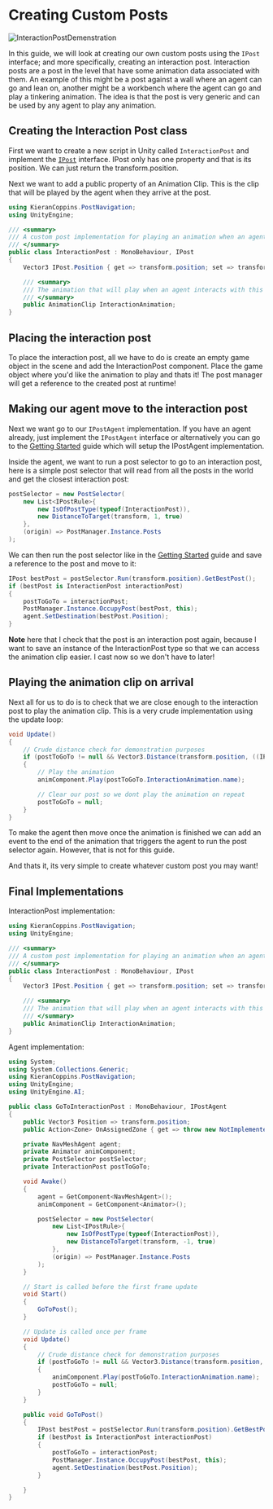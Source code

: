 # Creating Custom Posts
![InteractionPostDemenstration](./Resources/InteractionPost.gif)

In this guide, we will look at creating our own custom posts using the `IPost` interface; and more specifically, creating an interaction post. Interaction posts are a post in the level that have some animation data associated with them. An example of this might be a post against a wall where an agent can go and lean on, another might be a workbench where the agent can go and play a tinkering animation. The idea is that the post is very generic and can be used by any agent to play any animation.

## Creating the Interaction Post class
First we want to create a new script in Unity called `InteractionPost` and implement the [`IPost`](./APIReference/Pages/Interfaces/IPost.md) interface. IPost only has one property and that is its position. We can just return the transform.position.

Next we want to add a public property of an Animation Clip. This is the clip that will be played by the agent when they arrive at the post.
```csharp
using KieranCoppins.PostNavigation;
using UnityEngine;

/// <summary>
/// A custom post implementation for playing an animation when an agent arrives at the post
/// </summary>
public class InteractionPost : MonoBehaviour, IPost
{
    Vector3 IPost.Position { get => transform.position; set => transform.position = value; }

    /// <summary>
    /// The animation that will play when an agent interacts with this post
    /// </summary>
    public AnimationClip InteractionAnimation;
}
```

## Placing the interaction post
To place the interaction post, all we have to do is create an empty game object in the scene and add the InteractionPost component. Place the game object where you'd like the animation to play and thats it! The post manager will get a reference to the created post at runtime!

## Making our agent move to the interaction post
Next we want go to our `IPostAgent` implementation. If you have an agent already, just implement the `IPostAgent` interface or alternatively you can go to the [Getting Started](GettingStarted.md) guide which will setup the IPostAgent implementation.

Inside the agent, we want to run a post selector to go to an interaction post, here is a simple post selector that will read from all the posts in the world and get the closest interaction post:
```csharp
postSelector = new PostSelector(
    new List<IPostRule>{
        new IsOfPostType(typeof(InteractionPost)),
        new DistanceToTarget(transform, 1, true)
    },
    (origin) => PostManager.Instance.Posts
);
```

We can then run the post selector like in the [Getting Started](GettingStarted.md) guide and save a reference to the post and move to it:
```csharp
IPost bestPost = postSelector.Run(transform.position).GetBestPost();
if (bestPost is InteractionPost interactionPost)
{
    postToGoTo = interactionPost;
    PostManager.Instance.OccupyPost(bestPost, this);
    agent.SetDestination(bestPost.Position);
}
```

**Note** here that I check that the post is an interaction post again, because I want to save an instance of the InteractionPost type so that we can access the animation clip easier. I cast now so we don't have to later!

## Playing the animation clip on arrival
Next all for us to do is to check that we are close enough to the interaction post to play the animation clip. This is a very crude implementation using the update loop:
```csharp
void Update()
{
    // Crude distance check for demonstration purposes
    if (postToGoTo != null && Vector3.Distance(transform.position, ((IPost)postToGoTo).Position) < 1.2f)
    {
        // Play the animation
        animComponent.Play(postToGoTo.InteractionAnimation.name);

        // Clear our post so we dont play the animation on repeat
        postToGoTo = null;
    }
}
```

To make the agent then move once the animation is finished we can add an event to the end of the animation that triggers the agent to run the post selector again. However, that is not for this guide.

And thats it, its very simple to create whatever custom post you may want!

## Final Implementations
InteractionPost implementation:
```csharp
using KieranCoppins.PostNavigation;
using UnityEngine;

/// <summary>
/// A custom post implementation for playing an animation when an agent arrives at the post
/// </summary>
public class InteractionPost : MonoBehaviour, IPost
{
    Vector3 IPost.Position { get => transform.position; set => transform.position = value; }

    /// <summary>
    /// The animation that will play when an agent interacts with this post
    /// </summary>
    public AnimationClip InteractionAnimation;
}
```
Agent implementation:
```csharp
using System;
using System.Collections.Generic;
using KieranCoppins.PostNavigation;
using UnityEngine;
using UnityEngine.AI;

public class GoToInteractionPost : MonoBehaviour, IPostAgent
{
    public Vector3 Position => transform.position;
    public Action<Zone> OnAssignedZone { get => throw new NotImplementedException(); set => throw new NotImplementedException(); }

    private NavMeshAgent agent;
    private Animator animComponent;
    private PostSelector postSelector;
    private InteractionPost postToGoTo;

    void Awake()
    {
        agent = GetComponent<NavMeshAgent>();
        animComponent = GetComponent<Animator>();

        postSelector = new PostSelector(
            new List<IPostRule>{
                new IsOfPostType(typeof(InteractionPost)),
                new DistanceToTarget(transform, -1, true)
            },
            (origin) => PostManager.Instance.Posts
        );
    }

    // Start is called before the first frame update
    void Start()
    {
        GoToPost();
    }

    // Update is called once per frame
    void Update()
    {
        // Crude distance check for demonstration purposes
        if (postToGoTo != null && Vector3.Distance(transform.position, ((IPost)postToGoTo).Position) < 1.2f)
        {
            animComponent.Play(postToGoTo.InteractionAnimation.name);
            postToGoTo = null;
        }
    }

    public void GoToPost()
    {
        IPost bestPost = postSelector.Run(transform.position).GetBestPost();
        if (bestPost is InteractionPost interactionPost)
        {
            postToGoTo = interactionPost;
            PostManager.Instance.OccupyPost(bestPost, this);
            agent.SetDestination(bestPost.Position);
        }

    }
}
```